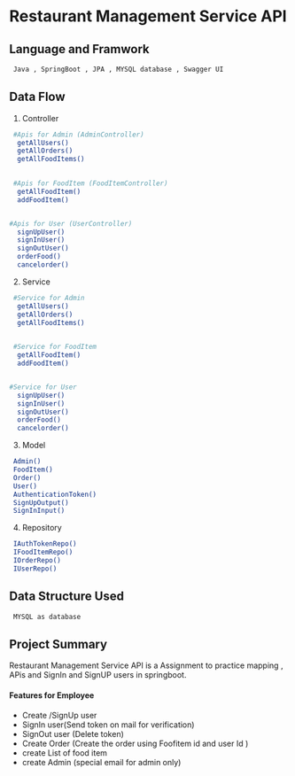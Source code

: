 # Restaurant Management Service API

## Language and Framwork 

```bash
 Java , SpringBoot , JPA , MYSQL database , Swagger UI
```

## Data Flow

 1. Controller 

```bash
 #Apis for Admin (AdminController)
  getAllUsers()
  getAllOrders()
  getAllFoodItems()
 

 #Apis for FoodItem (FoodItemController)
  getAllFoodItem()
  addFoodItem()


#Apis for User (UserController)
  signUpUser()
  signInUser()
  signOutUser()
  orderFood()
  cancelorder()

```
2. Service 

```bash
 #Service for Admin 
  getAllUsers()
  getAllOrders()
  getAllFoodItems()
 

 #Service for FoodItem 
  getAllFoodItem()
  addFoodItem()


#Service for User
  signUpUser()
  signInUser()
  signOutUser()
  orderFood()
  cancelorder()

```

3. Model

```bash
 Admin()
 FoodItem()
 Order()
 User()
 AuthenticationToken()
 SignUpOutput()
 SignInInput()
```
4. Repository

```bash
 IAuthTokenRepo()
 IFoodItemRepo()
 IOrderRepo()
 IUserRepo()

```

## Data Structure Used

```bash
 MYSQL as database
```

## Project Summary

Restaurant Management Service API is a Assignment to practice mapping , APis and SignIn and SignUP users in springboot.
 
  #### Features for Employee

- Create /SignUp user
- SignIn user(Send token on mail for verification)
- SignOut user (Delete token)
- Create Order (Create the order using Foofitem id and user Id )
- create List of food item
- create Admin (special email for admin only)
